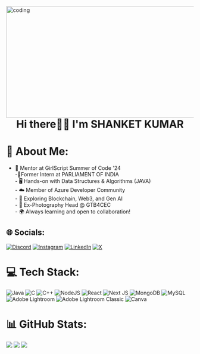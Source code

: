 <img align="left" alt="coding" width="1000" height="300" src="https://th.bing.com/th/id/R.73ad70128b1ca011baa9c62df3402852?rik=FD8j7PTO3ScTVQ&riu=http%3a%2f%2fimg0.joyreactor.com%2fpics%2fpost%2fgif-night-office-485332.gif&ehk=X8ifI96h0uUOGXs7pHK68aGvBQgLaD7mgeIL7lTZZwQ%3d&risl=&pid=ImgRaw&r=0">

<h1 align="center">Hi there👋🏻 I'm SHANKET KUMAR</h1> 


# 💫 About Me:<br/> 
- 🌟 Mentor at GirlScript Summer of Code '24<br>-💼Former Intern at PARLIAMENT OF INDIA<br>- 🖥️ Hands-on with Data Structures & Algorithms (JAVA)<br>- ☁️ Member of Azure Developer Community<br>- 🚀 Exploring Blockchain, Web3, and Gen AI<br>- 🎯 Ex-Photography Head @ GTB4CEC <br>- 🌍 Always learning and open to collaboration! 


## 🌐 Socials:
[![Discord](https://img.shields.io/badge/Discord-%237289DA.svg?logo=discord&logoColor=white)](https://discord.gg/43zca9XePT) [![Instagram](https://img.shields.io/badge/Instagram-%23E4405F.svg?logo=Instagram&logoColor=white)](https://instagram.com/sanketkumarar) [![LinkedIn](https://img.shields.io/badge/LinkedIn-%230077B5.svg?logo=linkedin&logoColor=white)](https://linkedin.com/in/shanket-kumar-codeex) [![X](https://img.shields.io/badge/X-black.svg?logo=X&logoColor=white)](https://x.com/S_anketkumarrrr) 


# 💻 Tech Stack:
![Java](https://img.shields.io/badge/java-%23ED8B00.svg?style=flat&logo=openjdk&logoColor=white) ![C](https://img.shields.io/badge/c-%2300599C.svg?style=flat&logo=c&logoColor=white) ![C++](https://img.shields.io/badge/c++-%2300599C.svg?style=flat&logo=c%2B%2B&logoColor=white) ![NodeJS](https://img.shields.io/badge/node.js-6DA55F?style=flat&logo=node.js&logoColor=white) ![React](https://img.shields.io/badge/react-%2320232a.svg?style=flat&logo=react&logoColor=%2361DAFB) ![Next JS](https://img.shields.io/badge/Next-black?style=flat&logo=next.js&logoColor=white) ![MongoDB](https://img.shields.io/badge/MongoDB-%234ea94b.svg?style=flat&logo=mongodb&logoColor=white) ![MySQL](https://img.shields.io/badge/mysql-4479A1.svg?style=flat&logo=mysql&logoColor=white) ![Adobe Lightroom](https://img.shields.io/badge/Adobe%20Lightroom-31A8FF.svg?style=flat&logo=Adobe%20Lightroom&logoColor=white) ![Adobe Lightroom Classic](https://img.shields.io/badge/Adobe%20Lightroom%20Classic-31A8FF.svg?style=flat&logo=Adobe%20Lightroom%20Classic&logoColor=white) ![Canva](https://img.shields.io/badge/Canva-%2300C4CC.svg?style=flat&logo=Canva&logoColor=white)


# 📊 GitHub Stats: 
![](https://github-readme-stats.vercel.app/api?username=editorbymood&theme=dark&hide_border=false&include_all_commits=false&count_private=true)
![](https://github-readme-streak-stats.herokuapp.com/?user=editorbymood&theme=dark&hide_border=false)
![](https://github-readme-stats.vercel.app/api/top-langs/?username=editorbymood&theme=dark&hide_border=false&include_all_commits=false&count_private=true&layout=compact)


<!-- Proudly created with GPRM ( https://gprm.itsvg.in ) -->
